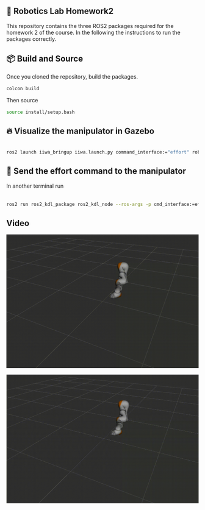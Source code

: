 ## 🤖 Robotics Lab Homework2

This repository contains the three ROS2 packages required for the homework 2 of the course. In the following the instructions to run the packages correctly.

## 📦 Build and Source

Once you cloned the repository, build the packages.

```bash
colcon build
```

Then source 

```bash
source install/setup.bash 
```


## 🔥 Visualize the manipulator in Gazebo 

```bash

ros2 launch iiwa_bringup iiwa.launch.py command_interface:="effort" robot_controller:="effort_controller"
```



## 🤙 Send the effort command to the manipulator

In another terminal run

```bash

ros2 run ros2_kdl_package ros2_kdl_node --ros-args -p cmd_interface:=effort
```

## Video

![](https://github.com/salvatoredeluca/RLhomework2/blob/main/media/circolare_trapezoidal.gif)

![](https://github.com/salvatoredeluca/RLhomework2/blob/main/media/linear_cubic.gif)

